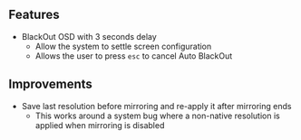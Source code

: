## Features

* BlackOut OSD with 3 seconds delay
    * Allow the system to settle screen configuration
    * Allows the user to press `esc` to cancel Auto BlackOut

## Improvements

* Save last resolution before mirroring and re-apply it after mirroring ends
    * This works around a system bug where a non-native resolution is applied when mirroring is disabled